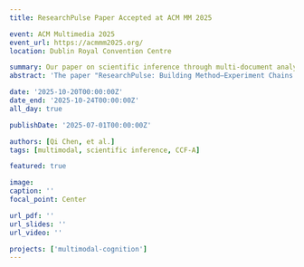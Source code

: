 ```yaml
---
title: ResearchPulse Paper Accepted at ACM MM 2025

event: ACM Multimedia 2025
event_url: https://acmmm2025.org/
location: Dublin Royal Convention Centre

summary: Our paper on scientific inference through multi-document analysis accepted at CCF-A conference.
abstract: 'The paper "ResearchPulse: Building Method–Experiment Chains through Multi-Document Scientific Inference" presents a novel approach to scientific knowledge extraction and inference. This work was accepted at ACM MM 2025 (CCF-A conference). Congratulations to lead author Qi Chen and all co-authors.'

date: '2025-10-20T00:00:00Z'
date_end: '2025-10-24T00:00:00Z'
all_day: true

publishDate: '2025-07-01T00:00:00Z'

authors: [Qi Chen, et al.]
tags: [multimodal, scientific inference, CCF-A]

featured: true

image:
caption: ''
focal_point: Center

url_pdf: ''
url_slides: ''
url_video: ''

projects: ['multimodal-cognition']
---
```

<!-- 
Slides can be added in a few ways:

- **Create** slides using Wowchemy's [_Slides_](https://docs.hugoblox.com/managing-content/#create-slides) feature and link using `slides` parameter in the front matter of the talk file
- **Upload** an existing slide deck to `static/` and link using `url_slides` parameter in the front matter of the talk file
- **Embed** your slides (e.g. Google Slides) or presentation video on this page using [shortcodes](https://docs.hugoblox.com/writing-markdown-latex/).

Further event details, including page elements such as image galleries, can be added to the body of this page. -->
